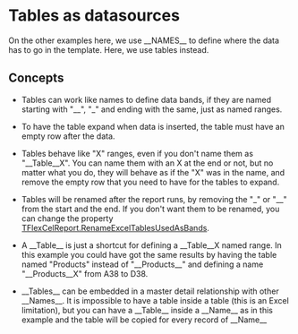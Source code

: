 # Tables as datasources

On the other examples here, we use \_\_NAMES\_\_ to define where the
data has to go in the template. Here, we use tables instead.

## Concepts

- Tables can work like names to define data bands, if they are named
  starting with "\_\_", "\_" and ending with the same, just as named
  ranges.

- To have the table expand when data is inserted, the table must have
  an empty row after the data.

- Tables behave like "X" ranges, even if you don't name them as
  "\_\_Table\_\_X". You can name them with an X at the end or not,
  but no matter what you do, they will behave as if the "X" was in
  the name, and remove the empty row that you need to have for the
  tables to expand.

- Tables will be renamed after the report runs, by removing the "\_"
  or "\_\_" from the start and the end. If you don't want them to be
  renamed, you can change the property
  [TFlexCelReport.RenameExcelTablesUsedAsBands](https://download.tmssoftware.com/flexcel/doc/vcl/api/FlexCel.Report/TFlexCelReport/RenameExcelTablesUsedAsBands.html).

- A \_\_Table\_\_ is just a shortcut for defining a \_\_Table\_\_X
  named range. In this example you could have got the same results
  by having the table named "Products" instead of "\_\_Products\_\_"
  and defining a name "\_\_Products\_\_X" from A38 to D38.

- \_\_Tables\_\_ can be embedded in a master detail relationship with
  other \_\_Names\_\_. It is impossible to have a table inside a
  table (this is an Excel limitation), but you can have a
  \_\_Table\_\_ inside a \_\_Name\_\_ as in this example and the
  table will be copied for every record of \_\_Name\_\_
